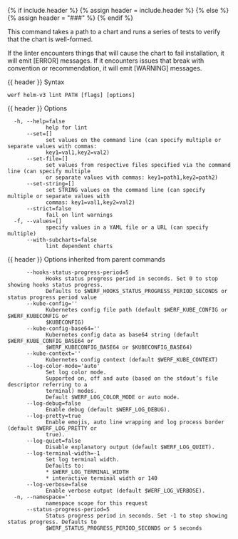 {% if include.header %}
{% assign header = include.header %}
{% else %}
{% assign header = "###" %}
{% endif %}

This command takes a path to a chart and runs a series of tests to verify that
the chart is well-formed.

If the linter encounters things that will cause the chart to fail installation,
it will emit [ERROR] messages. If it encounters issues that break with convention
or recommendation, it will emit [WARNING] messages.


{{ header }} Syntax

```shell
werf helm-v3 lint PATH [flags] [options]
```

{{ header }} Options

```shell
  -h, --help=false
            help for lint
      --set=[]
            set values on the command line (can specify multiple or separate values with commas:    
            key1=val1,key2=val2)
      --set-file=[]
            set values from respective files specified via the command line (can specify multiple   
            or separate values with commas: key1=path1,key2=path2)
      --set-string=[]
            set STRING values on the command line (can specify multiple or separate values with     
            commas: key1=val1,key2=val2)
      --strict=false
            fail on lint warnings
  -f, --values=[]
            specify values in a YAML file or a URL (can specify multiple)
      --with-subcharts=false
            lint dependent charts
```

{{ header }} Options inherited from parent commands

```shell
      --hooks-status-progress-period=5
            Hooks status progress period in seconds. Set 0 to stop showing hooks status progress.   
            Defaults to $WERF_HOOKS_STATUS_PROGRESS_PERIOD_SECONDS or status progress period value
      --kube-config=''
            Kubernetes config file path (default $WERF_KUBE_CONFIG or $WERF_KUBECONFIG or           
            $KUBECONFIG)
      --kube-config-base64=''
            Kubernetes config data as base64 string (default $WERF_KUBE_CONFIG_BASE64 or            
            $WERF_KUBECONFIG_BASE64 or $KUBECONFIG_BASE64)
      --kube-context=''
            Kubernetes config context (default $WERF_KUBE_CONTEXT)
      --log-color-mode='auto'
            Set log color mode.
            Supported on, off and auto (based on the stdout’s file descriptor referring to a        
            terminal) modes.
            Default $WERF_LOG_COLOR_MODE or auto mode.
      --log-debug=false
            Enable debug (default $WERF_LOG_DEBUG).
      --log-pretty=true
            Enable emojis, auto line wrapping and log process border (default $WERF_LOG_PRETTY or   
            true).
      --log-quiet=false
            Disable explanatory output (default $WERF_LOG_QUIET).
      --log-terminal-width=-1
            Set log terminal width.
            Defaults to:
            * $WERF_LOG_TERMINAL_WIDTH
            * interactive terminal width or 140
      --log-verbose=false
            Enable verbose output (default $WERF_LOG_VERBOSE).
  -n, --namespace=''
            namespace scope for this request
      --status-progress-period=5
            Status progress period in seconds. Set -1 to stop showing status progress. Defaults to  
            $WERF_STATUS_PROGRESS_PERIOD_SECONDS or 5 seconds
```

